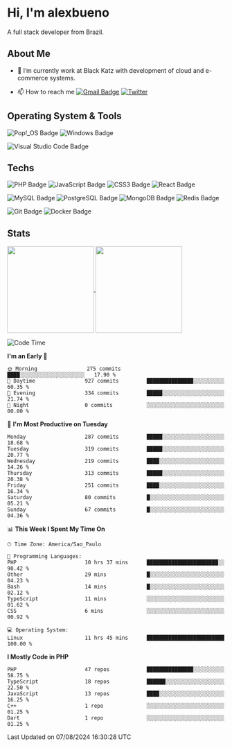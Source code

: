 # Hi, I'm alexbueno

A full stack developer from Brazil.

## About Me

- 🌱 I’m currently work at Black Katz with development of cloud and e-commerce systems.

- 📫 How to reach me [![Gmail Badge](https://img.shields.io/badge/-gmail-c14438?style=for-the-badge&logo=Gmail&logoColor=ffffff)](mailto:alexsandrofbueno@gmail.com) [![Twitter](https://img.shields.io/badge/twitter-1DA1F2.svg?style=for-the-badge&logo=twitter&logoColor=ffffff)](https://twitter.com/Alex_Bueno_7)

## Operating System & Tools

![Pop!_OS Badge](https://img.shields.io/badge/Pop!__OS-48B9C7?logo=popos&logoColor=fff&style=flat)
![Windows Badge](https://img.shields.io/badge/Windows-0078D6?logo=windows&logoColor=fff&style=flat)

![Visual Studio Code Badge](https://img.shields.io/badge/Visual%20Studio%20Code-007ACC?logo=visualstudiocode&logoColor=fff&style=flat)

## Techs

![PHP Badge](https://img.shields.io/badge/PHP-777BB4?logo=php&logoColor=fff&style=flat)
![JavaScript Badge](https://img.shields.io/badge/JavaScript-F7DF1E?logo=javascript&logoColor=000&style=flat)
![CSS3 Badge](https://img.shields.io/badge/CSS3-1572B6?logo=css3&logoColor=fff&style=flat)
![React Badge](https://img.shields.io/badge/React-61DAFB?logo=react&logoColor=000&style=flat)

![MySQL Badge](https://img.shields.io/badge/MySQL-4479A1?logo=mysql&logoColor=fff&style=flat)
![PostgreSQL Badge](https://img.shields.io/badge/PostgreSQL-4169E1?logo=postgresql&logoColor=fff&style=flat)
![MongoDB Badge](https://img.shields.io/badge/MongoDB-47A248?logo=mongodb&logoColor=fff&style=flat)
![Redis Badge](https://img.shields.io/badge/Redis-DC382D?logo=redis&logoColor=fff&style=flat)

![Git Badge](https://img.shields.io/badge/Git-F05032?logo=git&logoColor=fff&style=flat)
![Docker Badge](https://img.shields.io/badge/Docker-2496ED?logo=docker&logoColor=fff&style=flat)


## Stats

<a href="https://github.com/anuraghazra/github-readme-stats">
  <img height=200 align="center" src="https://github-readme-stats.vercel.app/api?username=alexbueno7&theme=dark" />
</a>
<a href="https://github.com/anuraghazra/convoychat">
  <img height=200 align="center" src="https://github-readme-stats.vercel.app/api/top-langs?username=alexbueno7&layout=compact&langs_count=8&card_width=320&theme=dark" />
</a>

<!--START_SECTION:waka-->
![Code Time](http://img.shields.io/badge/Code%20Time-1%2C056%20hrs%2037%20mins-blue)

**I'm an Early 🐤** 

```text
🌞 Morning                275 commits         ████░░░░░░░░░░░░░░░░░░░░░   17.90 % 
🌆 Daytime                927 commits         ███████████████░░░░░░░░░░   60.35 % 
🌃 Evening                334 commits         █████░░░░░░░░░░░░░░░░░░░░   21.74 % 
🌙 Night                  0 commits           ░░░░░░░░░░░░░░░░░░░░░░░░░   00.00 % 
```
📅 **I'm Most Productive on Tuesday** 

```text
Monday                   287 commits         █████░░░░░░░░░░░░░░░░░░░░   18.68 % 
Tuesday                  319 commits         █████░░░░░░░░░░░░░░░░░░░░   20.77 % 
Wednesday                219 commits         ████░░░░░░░░░░░░░░░░░░░░░   14.26 % 
Thursday                 313 commits         █████░░░░░░░░░░░░░░░░░░░░   20.38 % 
Friday                   251 commits         ████░░░░░░░░░░░░░░░░░░░░░   16.34 % 
Saturday                 80 commits          █░░░░░░░░░░░░░░░░░░░░░░░░   05.21 % 
Sunday                   67 commits          █░░░░░░░░░░░░░░░░░░░░░░░░   04.36 % 
```


📊 **This Week I Spent My Time On** 

```text
🕑︎ Time Zone: America/Sao_Paulo

💬 Programming Languages: 
PHP                      10 hrs 37 mins      ███████████████████████░░   90.42 % 
Other                    29 mins             █░░░░░░░░░░░░░░░░░░░░░░░░   04.23 % 
Bash                     14 mins             █░░░░░░░░░░░░░░░░░░░░░░░░   02.12 % 
TypeScript               11 mins             ░░░░░░░░░░░░░░░░░░░░░░░░░   01.62 % 
CSS                      6 mins              ░░░░░░░░░░░░░░░░░░░░░░░░░   00.92 % 

💻 Operating System: 
Linux                    11 hrs 45 mins      █████████████████████████   100.00 % 
```

**I Mostly Code in PHP** 

```text
PHP                      47 repos            ███████████████░░░░░░░░░░   58.75 % 
TypeScript               18 repos            ██████░░░░░░░░░░░░░░░░░░░   22.50 % 
JavaScript               13 repos            ████░░░░░░░░░░░░░░░░░░░░░   16.25 % 
C++                      1 repo              ░░░░░░░░░░░░░░░░░░░░░░░░░   01.25 % 
Dart                     1 repo              ░░░░░░░░░░░░░░░░░░░░░░░░░   01.25 % 
```




 Last Updated on 07/08/2024 16:30:28 UTC
<!--END_SECTION:waka-->
